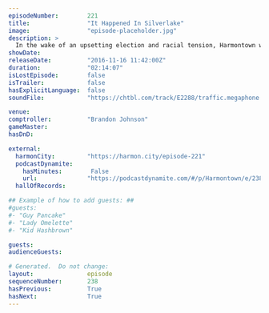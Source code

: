 ```yaml
---
episodeNumber:        221
title:                "It Happened In Silverlake"
image:                "episode-placeholder.jpg"
description: >
  In the wake of an upsetting election and racial tension, Harmontown welcomes the Avenger's Elizabeth Olsen, Rick and Morty's Brandon Johnson and our first musical guest ever Babes to suss it all out. Ha-ha-ha ha-ha ha ha-ha.
showDate:             
releaseDate:          "2016-11-16 11:42:00Z"
duration:             "02:14:07"
isLostEpisode:        false
isTrailer:            false
hasExplicitLanguage:  false
soundFile:            "https://chtbl.com/track/E2288/traffic.megaphone.fm/STA6470253579.mp3"

venue:                
comptroller:          "Brandon Johnson"
gameMaster:           
hasDnD:               

external:
  harmonCity:         "https://harmon.city/episode-221"
  podcastDynamite:
    hasMinutes:        False
    url:              "https://podcastdynamite.com/#/p/Harmontown/e/238/221"
  hallOfRecords:      

## Example of how to add guests: ##
#guests:
#- "Guy Pancake"
#- "Lady Omelette"
#- "Kid Hashbrown"

guests:
audienceGuests:

# Generated.  Do not change:
layout:               episode
sequenceNumber:       238
hasPrevious:          True
hasNext:              True
---
```


<!-- The episode description will be rendered here -->
<!-- Add your content below here -->

